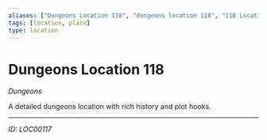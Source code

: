 ```yaml
---
aliases: ["Dungeons Location 118", "dungeons location 118", "118 Location Dungeons"]
tags: [location, place]
type: location
---
```


# Dungeons Location 118

*Dungeons*

A detailed dungeons location with rich history and plot hooks.

---
*ID: LOC00117*